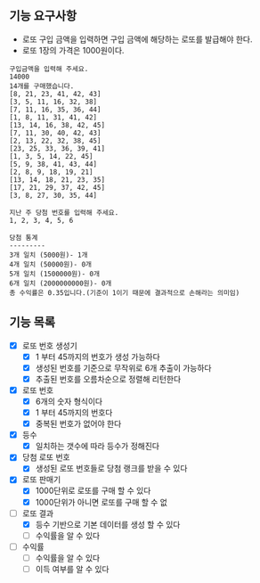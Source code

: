 ## 기능 요구사항

- 로또 구입 금액을 입력하면 구입 금액에 해당하는 로또를 발급해야 한다.
- 로또 1장의 가격은 1000원이다.

```plaintext
구입금액을 입력해 주세요.
14000
14개를 구매했습니다.
[8, 21, 23, 41, 42, 43]
[3, 5, 11, 16, 32, 38]
[7, 11, 16, 35, 36, 44]
[1, 8, 11, 31, 41, 42]
[13, 14, 16, 38, 42, 45]
[7, 11, 30, 40, 42, 43]
[2, 13, 22, 32, 38, 45]
[23, 25, 33, 36, 39, 41]
[1, 3, 5, 14, 22, 45]
[5, 9, 38, 41, 43, 44]
[2, 8, 9, 18, 19, 21]
[13, 14, 18, 21, 23, 35]
[17, 21, 29, 37, 42, 45]
[3, 8, 27, 30, 35, 44]

지난 주 당첨 번호를 입력해 주세요.
1, 2, 3, 4, 5, 6

당첨 통계
---------
3개 일치 (5000원)- 1개
4개 일치 (50000원)- 0개
5개 일치 (1500000원)- 0개
6개 일치 (2000000000원)- 0개
총 수익률은 0.35입니다.(기준이 1이기 때문에 결과적으로 손해라는 의미임)
```



## 기능 목록

- [x] 로또 번호 생성기
  - [x] 1 부터 45까지의 번호가 생성 가능하다
  - [x] 생성된 번호를 기준으로 무작위로 6개 추출이 가능하다
  - [x] 추출된 번호를 오름차순으로 정렬해 리턴한다
- [x] 로또 번호
  - [x] 6개의 숫자 형식이다
  - [x] 1 부터 45까지의 번호다
  - [x] 중복된 번호가 없어야 한다
- [x] 등수
  - [x] 일치하는 갯수에 따라 등수가 정해진다
- [x] 당첨 로또 번호
  - [x] 생성된 로또 번호들로 당첨 랭크를 받을 수 있다
- [x] 로또 판매기
  - [x] 1000단위로 로또를 구매 할 수 있다
  - [x] 1000단위가 아니면 로또를 구매 할 수 없 
- [ ] 로또 결과
  - [x] 등수 기반으로 기본 데이터를 생성 할 수 있다
  - [ ] 수익률을 알 수 있다
- [ ] 수익률
  - [ ] 수익률을 알 수 있다
  - [ ] 이득 여부를 알 수 있다
